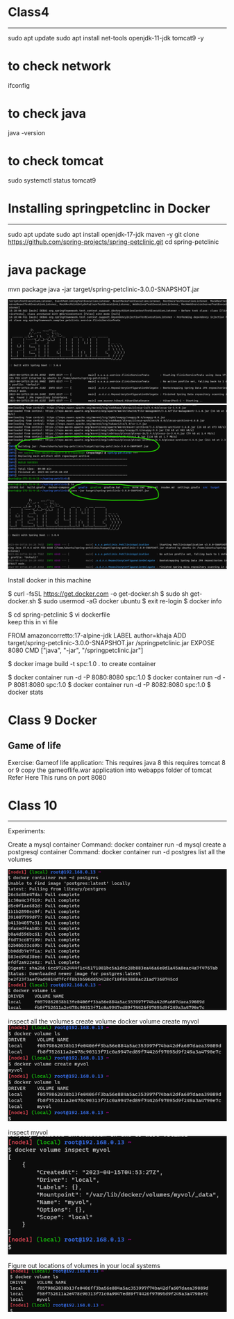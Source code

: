 
# Class4
---------  

sudo apt update
sudo apt install net-tools openjdk-11-jdk tomcat9 -y
# to check network
ifconfig
# to check java
java -version
# to check tomcat
sudo systemctl status tomcat9


# Installing springpetclinc in Docker 
--------------------------------------
sudo apt update
sudo apt install openjdk-17-jdk maven -y
git clone https://github.com/spring-projects/spring-petclinic.git
cd spring-petclinic
# java package
mvn package
java -jar target/spring-petclinic-3.0.0-SNAPSHOT.jar

![preview](imgs/Screenshot%202023-04-14%20210421.png) 
![preview](imgs/Screenshot%202023-04-14%20210529.png)
![preview](imgs/Screenshot%202023-04-14%20214539.png) 

Install docker in this machine 

$ curl -fsSL https://get.docker.com -o get-docker.sh
$ sudo sh get-docker.sh
$ sudo usermod -aG docker ubuntu
$ exit
re-login
$ docker info 

$ cd spring-petclinic
$ vi dockerfile  
keep this in vi file

FROM amazoncorretto:17-alpine-jdk
LABEL author=khaja
ADD target/spring-petclinic-3.0.0-SNAPSHOT.jar /springpetclinic.jar
EXPOSE 8080
CMD ["java", "-jar", "/springpetclinic.jar"]

$ docker image build -t spc:1.0 .
to create container

$ docker container run -d -P 8080:8080 spc:1.0
$ docker container run -d -P 8081:8080 spc:1.0
$ docker container run -d -P 8082:8080 spc:1.0
$ docker stats 


# Class 9 Docker 
Game of life 
------------- 

Exercise:
Gameof life application:
This requires java 8
this requires tomcat 8 or 9
copy the gameoflife.war application into webapps folder of tomcat Refer Here
This runs on port 8080 


# Class 10 
-----------
Experiments:

Create a mysql container
Command: docker container run -d mysql 
create a postgresql container 
Command: docker container run -d postgres
list all the volumes

![preview](imgs/Screenshot%202023-04-15%20101735.png)

inspect all the volumes
create volume docker volume create myvol
![preview](imgs/Screenshot%202023-04-15%20102406.png)

inspect myvol 
![preview](imgs/Screenshot%202023-04-15%20102559.png)

Figure out locations of volumes in your local systems 
![preview](imgs/Screenshot%202023-04-15%20102801.png)
